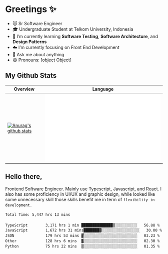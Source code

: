 # Greetings ✨
- 😻 Sr Software Engineer
- 🎓 Undergraduate Student at Telkom University, Indonesia
- 🌱 I’m currently learning **Software Testing**, **Software Architecture**, and **Design Patterns**
- ☁️ I’m currently focusing on Front End Development
- 💬 Ask me about anything
- 😄 Pronouns: [object Object]

## My Github Stats

| Overview | Language |
| --- | --- |
|[![Anurag's github stats](https://github-readme-stats.vercel.app/api?username=abui-am&count_private=true)](https://github.com/anuraghazra/github-readme-stats)|![Language](https://raw.githubusercontent.com/abui-am/stats/c6455f656dfce7acd3951e5ec5b25d72af0b2ee3/generated/languages.svg)|

## Hello there, 
Frontend Software Engineer. 
Mainly use Typescript, Javascript, and React. I also has some proficiency in UI/UX and graphic design, while looked like some unnecessary skill those skills benefit me in term of `flexibility in development.`


<!--START_SECTION:waka-->

```txt
Total Time: 5,447 hrs 13 mins

TypeScript        3,171 hrs 1 min ██████████████▒░░░░░░░░░░   56.88 %
JavaScript        1,672 hrs 31 mins███████▓░░░░░░░░░░░░░░░░░   30.00 %
JSON              179 hrs 53 mins ▓░░░░░░░░░░░░░░░░░░░░░░░░   03.23 %
Other             128 hrs 6 mins  ▓░░░░░░░░░░░░░░░░░░░░░░░░   02.30 %
Python            75 hrs 22 mins  ▒░░░░░░░░░░░░░░░░░░░░░░░░   01.35 %
```

<!--END_SECTION:waka-->
